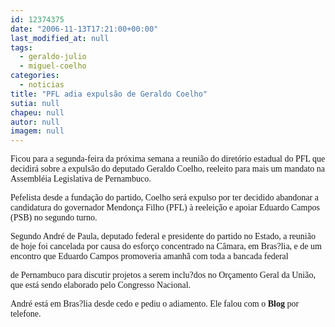 ```yaml
---
id: 12374375
date: "2006-11-13T17:21:00+00:00"
last_modified_at: null
tags:
  - geraldo-julio
  - miguel-coelho
categories:
  - noticias
title: "PFL adia expulsão de Geraldo Coelho"
sutia: null
chapeu: null
autor: null
imagem: null
---
```

<p><P><FONT face=\"Times New Roman\"><FONT face=Verdana>Ficou para a segunda-feira da próxima semana a reunião do diretório estadual do PFL que decidirá sobre a expulsão do deputado Geraldo Coelho, reeleito para mais um mandato na Assembléia Legislativa de Pernambuco.</FONT></P></p>
<p><P><FONT face=Verdana>Pefelista desde a fundação do partido, Coelho será expulso por ter decidido abandonar a candidatura do governador Mendonça Filho (PFL) à reeleição e apoiar Eduardo Campos (PSB) no segundo turno.</FONT></P></p>
<p><P><FONT face=Verdana>Segundo André de Paula, deputado federal e presidente do partido no Estado, a reunião de hoje foi cancelada por causa do esforço concentrado na Câmara, em Bras?lia, e de um encontro que Eduardo Campos promoveria amanhã com toda a bancada federal</p>
<p> de Pernambuco para discutir projetos a serem inclu?dos no Orçamento Geral da União, que está sendo elaborado pelo Congresso Nacional.</FONT></P></p>
<p><P><FONT face=Verdana>André está em Bras?lia desde cedo e pediu o adiamento. Ele falou com o <STRONG>Blog</STRONG> por telefone.</FONT></P></FONT> </p>
